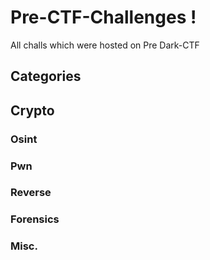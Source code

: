 # Pre-CTF-Challenges !
All challs which were hosted on Pre Dark-CTF

## Categories
## Crypto
### Osint
### Pwn
### Reverse
### Forensics
### Misc.
